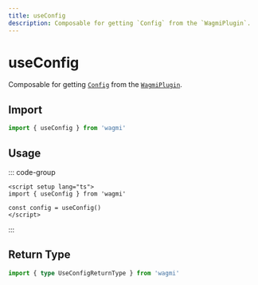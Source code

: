 ```yaml
---
title: useConfig
description: Composable for getting `Config` from the `WagmiPlugin`.
---
```


# useConfig

Composable for getting [`Config`](/vue/api/createConfig#config) from the [`WagmiPlugin`](/vue/api/WagmiPlugin).

## Import

```ts
import { useConfig } from 'wagmi'
```

## Usage

::: code-group
```vue [index.vue]
<script setup lang="ts">
import { useConfig } from 'wagmi'

const config = useConfig()
</script>
```

:::

## Return Type

```ts
import { type UseConfigReturnType } from 'wagmi'
```
